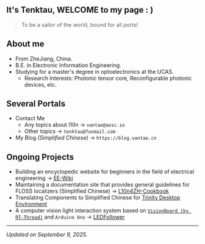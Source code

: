 ## It's Tenktau, WELCOME to my page : )

> To be a sailor of the world, bound for all ports!

## About me

- From ZheJiang, China.
- B.E. in Electronic Information Engineering.
- Studying for a master's degree in optoelectronics at the UCAS.
  - Research Interests: Photonic tensor core, Reconfigurable photonic devices, etc.

## Several Portals

- Contact Me
  - Any topics about l10n -> `vantao@aosc.io`
  - Other topics -> `tenktau@foxmail.com`
- My Blog *(Simplified Chinese)* -> `https://blog.vantao.cn`

## Ongoing Projects

- Building an encyclopedic website for beginners in the field of electrical engineering -> [EE-Wiki](https://github.com/TidalForce-cn/EE-Wiki)
- Maintaining a documentation site that provides general guidelines for FLOSS localizers (Simplified Chinese) -> [L10n4ZH-Cookbook](https://aosc-dev.github.io/l10n4zh-cookbook)
- Translating Components to Simplified Chinese for [Trinity Desktop Environment](https://trinitydesktop.org)
- A computer vision light interaction system based on [`VisionBoard (by RT-Thread)`](https://www.rt-thread.org/document/site/#/rt-thread-version/rt-thread-standard/hw-board/ra8d1-vision-board/ra8d1-vision-board) and `Arduino Uno` -> [LEDFollower](https://github.com/Tenktau/LEDFollower)

---

*Updated on September 9, 2025.*
